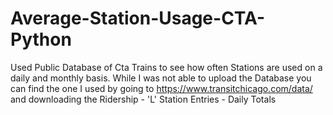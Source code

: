 # Average-Station-Usage-CTA-Python
Used Public Database of Cta Trains to see how often Stations are used on a daily and monthly basis. 
While I was not able to upload the Database you can find the one I used by going to https://www.transitchicago.com/data/ and downloading the Ridership - 'L' Station Entries - Daily Totals
